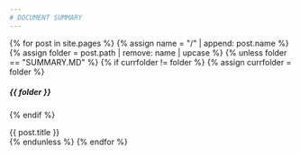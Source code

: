 ```yaml
---
# DOCUMENT SUMMARY
---
```


{% for post in site.pages %}
  {% assign name = "/" | append: post.name %}
  {% assign folder = post.path | remove: name | upcase %}
  {% unless folder == "SUMMARY.MD" %}
  {% if currfolder != folder %}
  {% assign currfolder = folder %}
##### {{ folder }}
  {% endif %}
  <div><a data-href="#{{ post.url}}">{{ post.title }}</a></div>
  {% endunless %}
{% endfor %}
